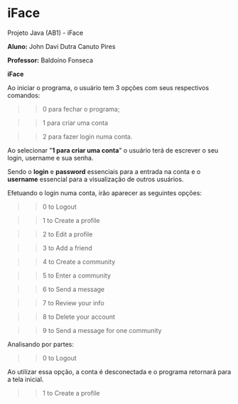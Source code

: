 # iFace
Projeto Java (AB1) - iFace


**Aluno:**  John Davi Dutra Canuto Pires

**Professor:** Baldoíno Fonseca

**iFace**

Ao iniciar o programa, o usuário tem 3 opções com seus respectivos comandos: 

>> 0 para fechar o programa;

>> 1 para criar uma conta

>> 2 para fazer login numa conta.

Ao selecionar "**1 para criar uma conta**" o usuário terá de escrever o seu login, username e sua senha.

Sendo o **login** e **password** essenciais para a entrada na conta e o **username** essencial para a visualização de outros usuários.

Efetuando o login numa conta, irão aparecer as seguintes opções:

>> 0 to Logout

>> 1 to Create a profile

>> 2 to Edit a profile

>> 3 to Add a friend

>> 4 to Create a community

>> 5 to Enter a community

>> 6 to Send a message

>> 7 to Review your info

>> 8 to Delete your account

>> 9 to Send a message for one community

Analisando por partes: 

>>0 to Logout

Ao utilizar essa opção, a conta é desconectada e o programa retornará para a tela inicial. 

>>1 to Create a profile




